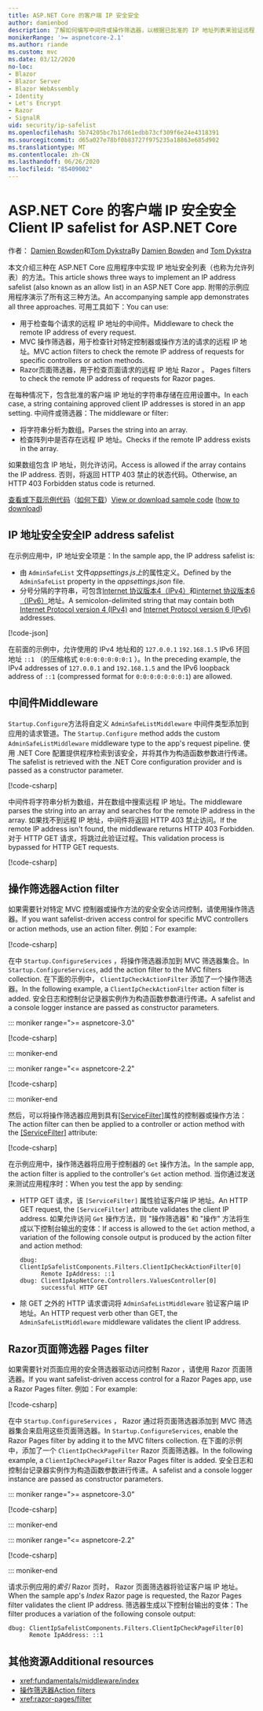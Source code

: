 ```yaml
---
title: ASP.NET Core 的客户端 IP 安全安全
author: damienbod
description: 了解如何编写中间件或操作筛选器，以根据已批准的 IP 地址列表来验证远程 IP 地址。
monikerRange: '>= aspnetcore-2.1'
ms.author: riande
ms.custom: mvc
ms.date: 03/12/2020
no-loc:
- Blazor
- Blazor Server
- Blazor WebAssembly
- Identity
- Let's Encrypt
- Razor
- SignalR
uid: security/ip-safelist
ms.openlocfilehash: 5b74205bc7b17d61edbb73cf309f6e24e4318391
ms.sourcegitcommit: d65a027e78bf0b83727f975235a18863e685d902
ms.translationtype: MT
ms.contentlocale: zh-CN
ms.lasthandoff: 06/26/2020
ms.locfileid: "85409002"
---
```

# <a name="client-ip-safelist-for-aspnet-core"></a><span data-ttu-id="a3316-103">ASP.NET Core 的客户端 IP 安全安全</span><span class="sxs-lookup"><span data-stu-id="a3316-103">Client IP safelist for ASP.NET Core</span></span>

<span data-ttu-id="a3316-104">作者： [Damien Bowden](https://twitter.com/damien_bod)和[Tom Dykstra](https://github.com/tdykstra)</span><span class="sxs-lookup"><span data-stu-id="a3316-104">By [Damien Bowden](https://twitter.com/damien_bod) and [Tom Dykstra](https://github.com/tdykstra)</span></span>
 
<span data-ttu-id="a3316-105">本文介绍三种在 ASP.NET Core 应用程序中实现 IP 地址安全列表（也称为允许列表）的方法。</span><span class="sxs-lookup"><span data-stu-id="a3316-105">This article shows three ways to implement an IP address safelist (also known as an allow list) in an ASP.NET Core app.</span></span> <span data-ttu-id="a3316-106">附带的示例应用程序演示了所有这三种方法。</span><span class="sxs-lookup"><span data-stu-id="a3316-106">An accompanying sample app demonstrates all three approaches.</span></span> <span data-ttu-id="a3316-107">可用工具如下：</span><span class="sxs-lookup"><span data-stu-id="a3316-107">You can use:</span></span>

* <span data-ttu-id="a3316-108">用于检查每个请求的远程 IP 地址的中间件。</span><span class="sxs-lookup"><span data-stu-id="a3316-108">Middleware to check the remote IP address of every request.</span></span>
* <span data-ttu-id="a3316-109">MVC 操作筛选器，用于检查针对特定控制器或操作方法的请求的远程 IP 地址。</span><span class="sxs-lookup"><span data-stu-id="a3316-109">MVC action filters to check the remote IP address of requests for specific controllers or action methods.</span></span>
* Razor<span data-ttu-id="a3316-110">页面筛选器，用于检查页面请求的远程 IP 地址 Razor 。</span><span class="sxs-lookup"><span data-stu-id="a3316-110"> Pages filters to check the remote IP address of requests for Razor pages.</span></span>

<span data-ttu-id="a3316-111">在每种情况下，包含批准的客户端 IP 地址的字符串存储在应用设置中。</span><span class="sxs-lookup"><span data-stu-id="a3316-111">In each case, a string containing approved client IP addresses is stored in an app setting.</span></span> <span data-ttu-id="a3316-112">中间件或筛选器：</span><span class="sxs-lookup"><span data-stu-id="a3316-112">The middleware or filter:</span></span>

* <span data-ttu-id="a3316-113">将字符串分析为数组。</span><span class="sxs-lookup"><span data-stu-id="a3316-113">Parses the string into an array.</span></span> 
* <span data-ttu-id="a3316-114">检查阵列中是否存在远程 IP 地址。</span><span class="sxs-lookup"><span data-stu-id="a3316-114">Checks if the remote IP address exists in the array.</span></span>

<span data-ttu-id="a3316-115">如果数组包含 IP 地址，则允许访问。</span><span class="sxs-lookup"><span data-stu-id="a3316-115">Access is allowed if the array contains the IP address.</span></span> <span data-ttu-id="a3316-116">否则，将返回 HTTP 403 禁止的状态代码。</span><span class="sxs-lookup"><span data-stu-id="a3316-116">Otherwise, an HTTP 403 Forbidden status code is returned.</span></span>

<span data-ttu-id="a3316-117">[查看或下载示例代码](https://github.com/dotnet/AspNetCore.Docs/tree/master/aspnetcore/security/ip-safelist/samples)（[如何下载](xref:index#how-to-download-a-sample)）</span><span class="sxs-lookup"><span data-stu-id="a3316-117">[View or download sample code](https://github.com/dotnet/AspNetCore.Docs/tree/master/aspnetcore/security/ip-safelist/samples) ([how to download](xref:index#how-to-download-a-sample))</span></span>

## <a name="ip-address-safelist"></a><span data-ttu-id="a3316-118">IP 地址安全安全</span><span class="sxs-lookup"><span data-stu-id="a3316-118">IP address safelist</span></span>

<span data-ttu-id="a3316-119">在示例应用中，IP 地址安全项是：</span><span class="sxs-lookup"><span data-stu-id="a3316-119">In the sample app, the IP address safelist is:</span></span>

* <span data-ttu-id="a3316-120">由 `AdminSafeList` 文件*appsettings.js上*的属性定义。</span><span class="sxs-lookup"><span data-stu-id="a3316-120">Defined by the `AdminSafeList` property in the *appsettings.json* file.</span></span>
* <span data-ttu-id="a3316-121">分号分隔的字符串，可包含[Internet 协议版本4（IPv4）](https://wikipedia.org/wiki/IPv4)和[internet 协议版本6（IPv6）](https://wikipedia.org/wiki/IPv6)地址。</span><span class="sxs-lookup"><span data-stu-id="a3316-121">A semicolon-delimited string that may contain both [Internet Protocol version 4 (IPv4)](https://wikipedia.org/wiki/IPv4) and [Internet Protocol version 6 (IPv6)](https://wikipedia.org/wiki/IPv6) addresses.</span></span>

[!code-json[](ip-safelist/samples/3.x/ClientIpAspNetCore/appsettings.json?range=1-3&highlight=2)]

<span data-ttu-id="a3316-122">在前面的示例中，允许使用的 IPv4 地址和的 `127.0.0.1` `192.168.1.5` IPv6 环回地址 `::1` （的压缩格式 `0:0:0:0:0:0:0:1` ）。</span><span class="sxs-lookup"><span data-stu-id="a3316-122">In the preceding example, the IPv4 addresses of `127.0.0.1` and `192.168.1.5` and the IPv6 loopback address of `::1` (compressed format for `0:0:0:0:0:0:0:1`) are allowed.</span></span>

## <a name="middleware"></a><span data-ttu-id="a3316-123">中间件</span><span class="sxs-lookup"><span data-stu-id="a3316-123">Middleware</span></span>

<span data-ttu-id="a3316-124">`Startup.Configure`方法将自定义 `AdminSafeListMiddleware` 中间件类型添加到应用的请求管道。</span><span class="sxs-lookup"><span data-stu-id="a3316-124">The `Startup.Configure` method adds the custom `AdminSafeListMiddleware` middleware type to the app's request pipeline.</span></span> <span data-ttu-id="a3316-125">使用 .NET Core 配置提供程序检索到该安全，并将其作为构造函数参数进行传递。</span><span class="sxs-lookup"><span data-stu-id="a3316-125">The safelist is retrieved with the .NET Core configuration provider and is passed as a constructor parameter.</span></span>

[!code-csharp[](ip-safelist/samples/3.x/ClientIpAspNetCore/Startup.cs?name=snippet_ConfigureAddMiddleware)]

<span data-ttu-id="a3316-126">中间件将字符串分析为数组，并在数组中搜索远程 IP 地址。</span><span class="sxs-lookup"><span data-stu-id="a3316-126">The middleware parses the string into an array and searches for the remote IP address in the array.</span></span> <span data-ttu-id="a3316-127">如果找不到远程 IP 地址，中间件将返回 HTTP 403 禁止访问。</span><span class="sxs-lookup"><span data-stu-id="a3316-127">If the remote IP address isn't found, the middleware returns HTTP 403 Forbidden.</span></span> <span data-ttu-id="a3316-128">对于 HTTP GET 请求，将跳过此验证过程。</span><span class="sxs-lookup"><span data-stu-id="a3316-128">This validation process is bypassed for HTTP GET requests.</span></span>

[!code-csharp[](ip-safelist/samples/Shared/ClientIpSafelistComponents/Middlewares/AdminSafeListMiddleware.cs?name=snippet_ClassOnly)]

## <a name="action-filter"></a><span data-ttu-id="a3316-129">操作筛选器</span><span class="sxs-lookup"><span data-stu-id="a3316-129">Action filter</span></span>

<span data-ttu-id="a3316-130">如果需要针对特定 MVC 控制器或操作方法的安全安全访问控制，请使用操作筛选器。</span><span class="sxs-lookup"><span data-stu-id="a3316-130">If you want safelist-driven access control for specific MVC controllers or action methods, use an action filter.</span></span> <span data-ttu-id="a3316-131">例如：</span><span class="sxs-lookup"><span data-stu-id="a3316-131">For example:</span></span>

[!code-csharp[](ip-safelist/samples/Shared/ClientIpSafelistComponents/Filters/ClientIpCheckActionFilter.cs?name=snippet_ClassOnly)]

<span data-ttu-id="a3316-132">在中 `Startup.ConfigureServices` ，将操作筛选器添加到 MVC 筛选器集合。</span><span class="sxs-lookup"><span data-stu-id="a3316-132">In `Startup.ConfigureServices`, add the action filter to the MVC filters collection.</span></span> <span data-ttu-id="a3316-133">在下面的示例中， `ClientIpCheckActionFilter` 添加了一个操作筛选器。</span><span class="sxs-lookup"><span data-stu-id="a3316-133">In the following example, a `ClientIpCheckActionFilter` action filter is added.</span></span> <span data-ttu-id="a3316-134">安全日志和控制台记录器实例作为构造函数参数进行传递。</span><span class="sxs-lookup"><span data-stu-id="a3316-134">A safelist and a console logger instance are passed as constructor parameters.</span></span>

::: moniker range=">= aspnetcore-3.0"

[!code-csharp[](ip-safelist/samples/3.x/ClientIpAspNetCore/Startup.cs?name=snippet_ConfigureServicesActionFilter)]

::: moniker-end

::: moniker range="<= aspnetcore-2.2"

[!code-csharp[](ip-safelist/samples/2.x/ClientIpAspNetCore/Startup.cs?name=snippet_ConfigureServicesActionFilter)]

::: moniker-end

<span data-ttu-id="a3316-135">然后，可以将操作筛选器应用到具有[[ServiceFilter]](xref:Microsoft.AspNetCore.Mvc.ServiceFilterAttribute)属性的控制器或操作方法：</span><span class="sxs-lookup"><span data-stu-id="a3316-135">The action filter can then be applied to a controller or action method with the [[ServiceFilter]](xref:Microsoft.AspNetCore.Mvc.ServiceFilterAttribute) attribute:</span></span>

[!code-csharp[](ip-safelist/samples/3.x/ClientIpAspNetCore/Controllers/ValuesController.cs?name=snippet_ActionFilter&highlight=1)]

<span data-ttu-id="a3316-136">在示例应用中，操作筛选器将应用于控制器的 `Get` 操作方法。</span><span class="sxs-lookup"><span data-stu-id="a3316-136">In the sample app, the action filter is applied to the controller's `Get` action method.</span></span> <span data-ttu-id="a3316-137">当你通过发送来测试应用程序时：</span><span class="sxs-lookup"><span data-stu-id="a3316-137">When you test the app by sending:</span></span>

* <span data-ttu-id="a3316-138">HTTP GET 请求，该 `[ServiceFilter]` 属性验证客户端 IP 地址。</span><span class="sxs-lookup"><span data-stu-id="a3316-138">An HTTP GET request, the `[ServiceFilter]` attribute validates the client IP address.</span></span> <span data-ttu-id="a3316-139">如果允许访问 `Get` 操作方法，则 "操作筛选器" 和 "操作" 方法将生成以下控制台输出的变体：</span><span class="sxs-lookup"><span data-stu-id="a3316-139">If access is allowed to the `Get` action method, a variation of the following console output is produced by the action filter and action method:</span></span>

    ```
    dbug: ClientIpSafelistComponents.Filters.ClientIpCheckActionFilter[0]
          Remote IpAddress: ::1
    dbug: ClientIpAspNetCore.Controllers.ValuesController[0]
          successful HTTP GET    
    ```

* <span data-ttu-id="a3316-140">除 GET 之外的 HTTP 请求谓词将 `AdminSafeListMiddleware` 验证客户端 IP 地址。</span><span class="sxs-lookup"><span data-stu-id="a3316-140">An HTTP request verb other than GET, the `AdminSafeListMiddleware` middleware validates the client IP address.</span></span>

## <a name="razor-pages-filter"></a>Razor<span data-ttu-id="a3316-141">页面筛选器</span><span class="sxs-lookup"><span data-stu-id="a3316-141"> Pages filter</span></span>

<span data-ttu-id="a3316-142">如果需要针对页面应用的安全筛选器驱动访问控制 Razor ，请使用 Razor 页面筛选器。</span><span class="sxs-lookup"><span data-stu-id="a3316-142">If you want safelist-driven access control for a Razor Pages app, use a Razor Pages filter.</span></span> <span data-ttu-id="a3316-143">例如：</span><span class="sxs-lookup"><span data-stu-id="a3316-143">For example:</span></span>

[!code-csharp[](ip-safelist/samples/Shared/ClientIpSafelistComponents/Filters/ClientIpCheckPageFilter.cs?name=snippet_ClassOnly)]

<span data-ttu-id="a3316-144">在中 `Startup.ConfigureServices` ， Razor 通过将页面筛选器添加到 MVC 筛选器集合来启用这些页面筛选器。</span><span class="sxs-lookup"><span data-stu-id="a3316-144">In `Startup.ConfigureServices`, enable the Razor Pages filter by adding it to the MVC filters collection.</span></span> <span data-ttu-id="a3316-145">在下面的示例中，添加了一个 `ClientIpCheckPageFilter` Razor 页面筛选器。</span><span class="sxs-lookup"><span data-stu-id="a3316-145">In the following example, a `ClientIpCheckPageFilter` Razor Pages filter is added.</span></span> <span data-ttu-id="a3316-146">安全日志和控制台记录器实例作为构造函数参数进行传递。</span><span class="sxs-lookup"><span data-stu-id="a3316-146">A safelist and a console logger instance are passed as constructor parameters.</span></span>

::: moniker range=">= aspnetcore-3.0"

[!code-csharp[](ip-safelist/samples/3.x/ClientIpAspNetCore/Startup.cs?name=snippet_ConfigureServicesPageFilter)]

::: moniker-end

::: moniker range="<= aspnetcore-2.2"

[!code-csharp[](ip-safelist/samples/2.x/ClientIpAspNetCore/Startup.cs?name=snippet_ConfigureServicesPageFilter)]

::: moniker-end

<span data-ttu-id="a3316-147">请求示例应用的*索引* Razor 页时， Razor 页面筛选器将验证客户端 IP 地址。</span><span class="sxs-lookup"><span data-stu-id="a3316-147">When the sample app's *Index* Razor page is requested, the Razor Pages filter validates the client IP address.</span></span> <span data-ttu-id="a3316-148">筛选器生成以下控制台输出的变体：</span><span class="sxs-lookup"><span data-stu-id="a3316-148">The filter produces a variation of the following console output:</span></span>

```
dbug: ClientIpSafelistComponents.Filters.ClientIpCheckPageFilter[0]
      Remote IpAddress: ::1
```

## <a name="additional-resources"></a><span data-ttu-id="a3316-149">其他资源</span><span class="sxs-lookup"><span data-stu-id="a3316-149">Additional resources</span></span>

* <xref:fundamentals/middleware/index>
* [<span data-ttu-id="a3316-150">操作筛选器</span><span class="sxs-lookup"><span data-stu-id="a3316-150">Action filters</span></span>](xref:mvc/controllers/filters#action-filters)
* <xref:razor-pages/filter>
